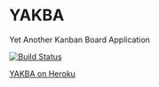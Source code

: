 # YAKBA
Yet Another Kanban Board Application

[![Build Status](https://travis-ci.com/vonsowic/yakba.svg?branch=master)](https://travis-ci.com/vonsowic/yakba)

[YAKBA on Heroku](https://yakba.herokuapp.com/)
